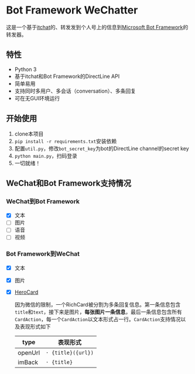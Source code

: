 # Bot Framework WeChatter

这是一个基于[itchat](https://github.com/littlecodersh/ItChat)的、转发发到个人号上的信息到[Microsoft Bot Framework](https://dev.botframework.com/)的转发器。

## 特性

- Python 3
- 基于itchat和Bot Framework的DirectLine API
- 简单易用
- 支持同时多用户、多会话（conversation）、多条回复
- 可在无GUI环境运行

## 开始使用

1. clone本项目
2. `pip install -r requirements.txt`安装依赖
3. 配置`util.py`，修改`bot_secret_key`为bot的DirectLine channel的secret key
4. `python main.py`，扫码登录
5. 一切就绪！

## WeChat和Bot Framework支持情况

### WeChat到Bot Framework
- [x] 文本
- [ ] 图片
- [ ] 语音
- [ ] 视频

### Bot Framework到WeChat
- [x] 文本
- [x] 图片
- [x] [HeroCard](https://docs.microsoft.com/en-us/bot-framework/rest-api/bot-framework-rest-connector-add-rich-cards)

    因为微信的限制，一个RichCard被分割为多条回复信息。第一条信息包含 `title`和`text`，接下来是图片，**每张图片一条信息**，最后一条信息包含所有`CardAction`，每一个`CardAction`以文本形式占一行。`CardAction`支持情况以及表现形式如下

    | type | 表现形式|
    |----------|-------------|
    | openUrl | `· {title}({url})` |
    | imBack | `· {title}` |

